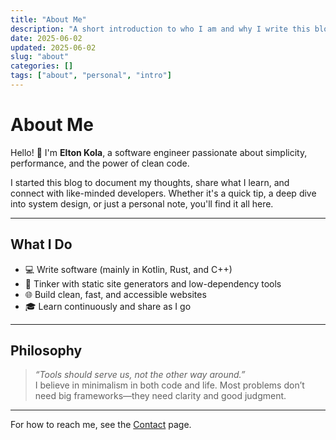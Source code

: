 ```yaml
---
title: "About Me"
description: "A short introduction to who I am and why I write this blog."
date: 2025-06-02
updated: 2025-06-02
slug: "about"
categories: []
tags: ["about", "personal", "intro"]
---
```


# About Me

Hello! 👋 I'm **Elton Kola**, a software engineer passionate about simplicity, performance, and the power of clean code.

I started this blog to document my thoughts, share what I learn, and connect with like-minded developers. Whether it's a quick tip, a deep dive into system design, or just a personal note, you'll find it all here.

---

## What I Do

- 💻 Write software (mainly in Kotlin, Rust, and C++)  
- 🧪 Tinker with static site generators and low-dependency tools  
- 🌐 Build clean, fast, and accessible websites  
- 🎓 Learn continuously and share as I go

---

## Philosophy

> *“Tools should serve us, not the other way around.”*  
> I believe in minimalism in both code and life. Most problems don’t need big frameworks—they need clarity and good judgment.

---

For how to reach me, see the [Contact](/contact) page.